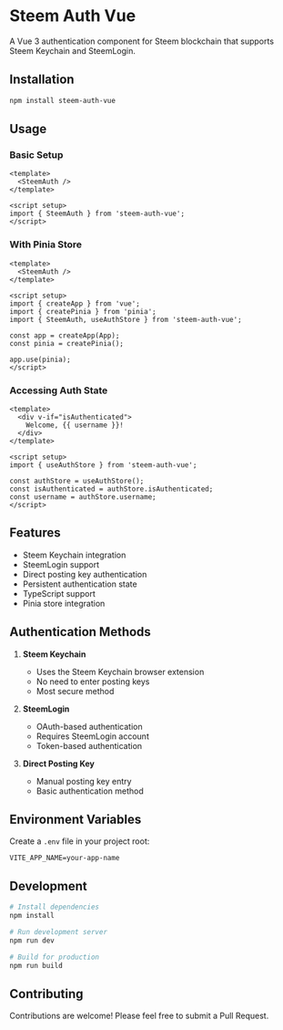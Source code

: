 # Steem Auth Vue

A Vue 3 authentication component for Steem blockchain that supports Steem Keychain and SteemLogin.

## Installation

```bash
npm install steem-auth-vue
```

## Usage

### Basic Setup

```vue
<template>
  <SteemAuth />
</template>

<script setup>
import { SteemAuth } from 'steem-auth-vue';
</script>
```

### With Pinia Store

```vue
<template>
  <SteemAuth />
</template>

<script setup>
import { createApp } from 'vue';
import { createPinia } from 'pinia';
import { SteemAuth, useAuthStore } from 'steem-auth-vue';

const app = createApp(App);
const pinia = createPinia();

app.use(pinia);
</script>
```

### Accessing Auth State

```vue
<template>
  <div v-if="isAuthenticated">
    Welcome, {{ username }}!
  </div>
</template>

<script setup>
import { useAuthStore } from 'steem-auth-vue';

const authStore = useAuthStore();
const isAuthenticated = authStore.isAuthenticated;
const username = authStore.username;
</script>
```

## Features

- Steem Keychain integration
- SteemLogin support
- Direct posting key authentication
- Persistent authentication state
- TypeScript support
- Pinia store integration

## Authentication Methods

1. **Steem Keychain**
   - Uses the Steem Keychain browser extension
   - No need to enter posting keys
   - Most secure method

2. **SteemLogin**
   - OAuth-based authentication
   - Requires SteemLogin account
   - Token-based authentication

3. **Direct Posting Key**
   - Manual posting key entry
   - Basic authentication method

## Environment Variables

Create a `.env` file in your project root:

```env
VITE_APP_NAME=your-app-name
```

## Development

```bash
# Install dependencies
npm install

# Run development server
npm run dev

# Build for production
npm run build
```


## Contributing

Contributions are welcome! Please feel free to submit a Pull Request.

